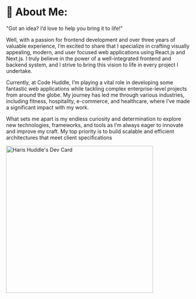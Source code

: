 # 💫 About Me:
"Got an idea? I’d love to help you bring it to life!"

Well, with a passion for frontend development and over three years of valuable experience, I’m excited to share that I specialize in crafting visually appealing, modern, and user focused  web applications using React.js and Next.js. I truly believe in the power of a well-integrated frontend and backend system, and I strive to bring this vision to life in every project I undertake.

Currently, at Code Huddle, I’m playing a vital role in developing some fantastic web applications while tackling complex enterprise-level projects from around the globe. My journey has led me through various industries, including fitness, hospitality, e-commerce, and healthcare, where I’ve made a significant impact with my work.

What sets me apart is my endless curiosity and determination to explore new technologies, frameworks, and tools as I’m always eager to innovate and improve my craft. My top priority is to build scalable and efficient architectures that meet client specifications


<a href="https://app.daily.dev/harishuddle"><img src="https://api.daily.dev/devcards/630dfa5e6efe4f9c94652722693c3d89.png?r=u3e" width="400" alt="Haris Huddle's Dev Card"/></a>

<!---
code-huddle-haris/code-huddle-haris is a ✨ special ✨ repository because its `README.md` (this file) appears on your GitHub profile.
You can click the Preview link to take a look at your changes.
--->
